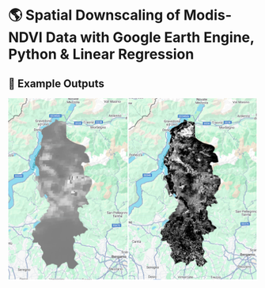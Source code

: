 # 🌎 Spatial Downscaling of Modis-NDVI Data with Google Earth Engine, Python & Linear Regression


## 📸 Example Outputs
![image alt](https://github.com/SaeidDaliriSusefi/Modis-NDVI-Downscaling/blob/0e2dbe4329144cb988b54f580eae1a746b8e5398/Images/Modis_NDVI.png)

